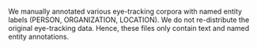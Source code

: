 We manually annotated various eye-tracking corpora with named entity labels (PERSON, ORGANIZATION, LOCATION). We do not re-distribute the original eye-tracking data. Hence, these files only contain text and named entity annotations.

